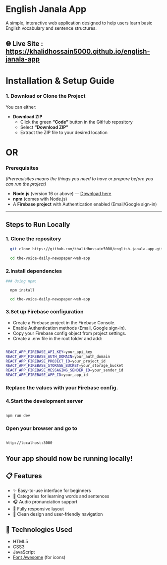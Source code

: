 # English Janala App

A simple, interactive web application designed to help users learn basic English vocabulary and sentence structures.

## 🌐 Live Site : https://khalidhossain5000.github.io/english-janala-app

# Installation & Setup Guide


### 1. **Download or Clone the Project**

You can either:

- **Download ZIP**
  - Click the green **“Code”** button in the GitHub repository
  - Select **“Download ZIP”**
  - Extract the ZIP file to your desired location


# OR

### Prerequisites
*(Prerequisites means the things you need to have or prepare before you can run the project)*

- **Node.js** (version 16 or above) — [Download here](https://nodejs.org/)  
- **npm** (comes with Node.js)
- A **Firebase project** with Authentication enabled (Email/Google sign-in)

---
## Steps to Run Locally

### 1. **Clone the repository**
```bash
  git clone https://github.com/khalidhossain5000/english-janala-app.git
  
  cd the-voice-daily-newspaper-web-app

```

### 2.Install dependencies

```bash
### Using npm:

  npm install

  cd the-voice-daily-newspaper-web-app

```
### 3.Set up Firebase configuration

- Create a Firebase project in the Firebase Console.
- Enable Authentication methods (Email, Google sign-in).
- Copy your Firebase config object from project settings.
- Create a .env file in the root folder and add:

```bash

REACT_APP_FIREBASE_API_KEY=your_api_key
REACT_APP_FIREBASE_AUTH_DOMAIN=your_auth_domain
REACT_APP_FIREBASE_PROJECT_ID=your_project_id
REACT_APP_FIREBASE_STORAGE_BUCKET=your_storage_bucket
REACT_APP_FIREBASE_MESSAGING_SENDER_ID=your_sender_id
REACT_APP_FIREBASE_APP_ID=your_app_id
```
### Replace the values with your Firebase config.

### 4.Start the development server
```bash

npm run dev

```
###  Open your browser and go to
```bash

http://localhost:3000


```
## Your app should now be running locally!


## 📋 Features

- ✨ Easy-to-use interface for beginners
- 📖 Categories for learning words and sentences
- 🎧 Audio pronunciation support
- 📱 Fully responsive layout
- 🌙 Clean design and user-friendly navigation

## 🚀 Technologies Used

- HTML5
- CSS3
- JavaScript
- [Font Awesome](https://fontawesome.com/) (for icons)

